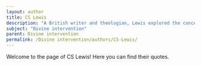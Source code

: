 ```yaml
---
layout: author
title: CS Lewis
description: "A British writer and theologian, Lewis explored the concept of divine intervention in his works, particularly in 'Miracles' where he argues for the reality of supernatural occurrences."
subject: "Divine intervention"
parent: Divine intervention
permalink: /Divine intervention/authors/CS-Lewis/
---
```


Welcome to the page of CS Lewis! Here you can find their quotes.
